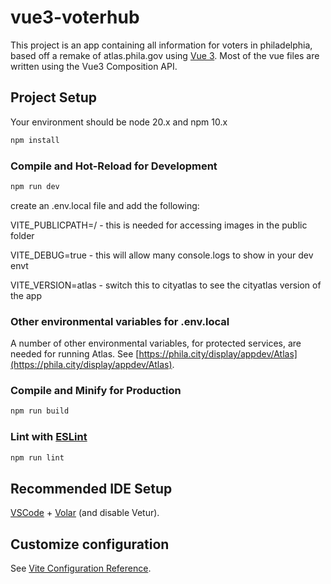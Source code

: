 # vue3-voterhub

This project is an app containing all information for voters in philadelphia, based off a remake of atlas.phila.gov using [Vue 3](https://vuejs.org/guide/introduction.html).  Most of the vue files are written using the Vue3 Composition API.


## Project Setup

Your environment should be node 20.x and npm 10.x

```sh
npm install
```

### Compile and Hot-Reload for Development

```sh
npm run dev
```

create an .env.local file and add the following:

VITE_PUBLICPATH=/ - this is needed for accessing images in the public folder

VITE_DEBUG=true - this will allow many console.logs to show in your dev envt

VITE_VERSION=atlas - switch this to cityatlas to see the cityatlas version of the app

### Other environmental variables for .env.local

A number of other environmental variables, for protected services, are needed for running Atlas.  See [https://phila.city/display/appdev/Atlas](https://phila.city/display/appdev/Atlas).


### Compile and Minify for Production



```sh
npm run build
```

### Lint with [ESLint](https://eslint.org/)

```sh
npm run lint
```

## Recommended IDE Setup

[VSCode](https://code.visualstudio.com/) + [Volar](https://marketplace.visualstudio.com/items?itemName=Vue.volar) (and disable Vetur).

## Customize configuration

See [Vite Configuration Reference](https://vitejs.dev/config/).
